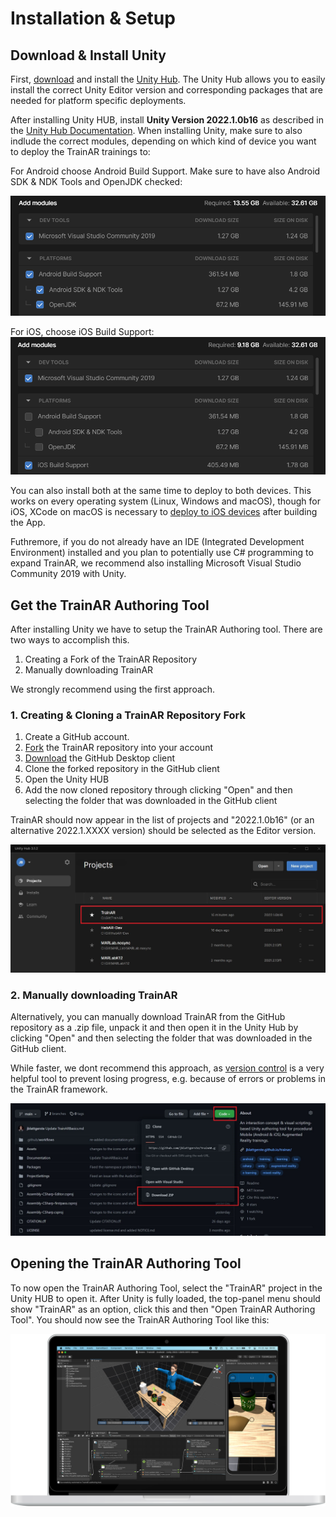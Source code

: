 # Installation & Setup

## Download & Install Unity

First, [download](https://unity3d.com/de/get-unity/download) and install the [Unity Hub](https://docs.unity3d.com/hub/manual/InstallHub.html). The Unity Hub allows you to easily install the correct Unity Editor version and corresponding packages that are needed for platform specific deployments.

After installing Unity HUB, install **Unity Version 2022.1.0b16** as described in the [Unity Hub Documentation](https://docs.unity3d.com/hub/manual/InstallEditors.html).
When installing Unity, make sure to also indlude the correct modules, depending on which kind of device you want to deploy the TrainAR trainings to: 

For Android choose Android Build Support. Make sure to have also Android SDK & NDK Tools and OpenJDK checked:

![](../resources/Install_Modules_Android.PNG)

For iOS, choose iOS Build Support:
![](../resources/Install_Modules_iOS.PNG)

You can also install both at the same time to deploy to both devices. This works on every operating system (Linux, Windows and macOS), though for iOS, XCode on macOS is necessary to [deploy to iOS devices](https://docs.unity3d.com/Manual/UnityCloudBuildiOS.html) after building the App.

Futhremore, if you do not already have an IDE (Integrated Development Environment) installed and you plan to potentially use C# programming to expand TrainAR, we recommend also installing Microsoft Visual Studio Community 2019 with Unity.

## Get the TrainAR Authoring Tool

After installing Unity we have to setup the TrainAR Authoring tool. There are two ways to accomplish this.

1. Creating a Fork of the TrainAR Repository
2. Manually downloading TrainAR

We strongly recommend using the first approach. 

### 1. Creating & Cloning a TrainAR Repository Fork

1. Create a GitHub account.
2. [Fork](https://docs.github.com/en/get-started/quickstart/fork-a-repo) the TrainAR repository into your account
3. [Download](https://desktop.github.com/) the GitHub Desktop client
4. Clone the forked repository in the GitHub client
5. Open the Unity HUB
6. Add the now cloned repository through clicking "Open" and then selecting the folder that was downloaded in the GitHub client

TrainAR should now appear in the list of projects and "2022.1.0b16" (or an alternative 2022.1.XXXX version) should be selected as the Editor version.

![](../resources/TrainARDownloaded.JPG)

### 2. Manually downloading TrainAR

Alternatively, you can manually download TrainAR from the GitHub repository as a .zip file, unpack it and then open it in the Unity Hub by clicking "Open" and then selecting the folder that was downloaded in the GitHub client.

While faster, we dont recommend this approach, as [version control](https://ourcodingclub.github.io/tutorials/git/) is a very helpful tool to prevent losing progress, e.g. because of errors or problems in the TrainAR framework.

![](../resources/ManuallyDownloadTrainAR.JPG)

## Opening the TrainAR Authoring Tool

To now open the TrainAR Authoring Tool, select the "TrainAR" project in the Unity HUB to open it. After Unity is fully loaded, the top-panel menu should show "TrainAR" as an option, click this and then "Open TrainAR Authoring Tool". You should now see the TrainAR Authoring Tool like this:

![](../resources/MacbookTrainARPreviewTool.png)
